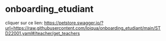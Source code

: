 # onboarding_etudiant
cliquer sur ce lien: https://petstore.swagger.io/?url=https://raw.githubusercontent.com/loiqua/onboarding_etudiant/main/STD22001.yaml#/teacher/get_teachers

